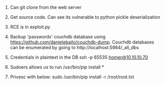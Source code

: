 1) Can git clone from the web server
2) Get source code.  Can see its vulnerable to python pickle deserialization
3) RCE is in exploit.py

4) Backup 'passwords' couchdb database using https://github.com/danielebailo/couchdb-dump.  Couchdb databases can be enumerated by going to http://localhost:5984/_all_dbs
5) Credentials in plaintext in the DB
ssh -p 65535 homer@10.10.10.70

6) Sudoers allows us to run /usr/bin/pip install *
7) Privesc with below:
 sudo /usr/bin/pip install -r /root/root.txt
